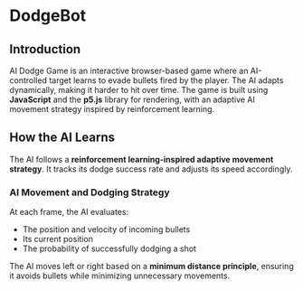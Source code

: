 # DodgeBot 

## Introduction  

AI Dodge Game is an interactive browser-based game where an AI-controlled target learns to evade bullets fired by the player. The AI adapts dynamically, making it harder to hit over time. The game is built using **JavaScript** and the **p5.js** library for rendering, with an adaptive AI movement strategy inspired by reinforcement learning.  

## How the AI Learns  

The AI follows a **reinforcement learning-inspired adaptive movement strategy**. It tracks its dodge success rate and adjusts its speed accordingly.  

### AI Movement and Dodging Strategy  

At each frame, the AI evaluates:  

- The position and velocity of incoming bullets  
- Its current position  
- The probability of successfully dodging a shot  

The AI moves left or right based on a **minimum distance principle**, ensuring it avoids bullets while minimizing unnecessary movements.

